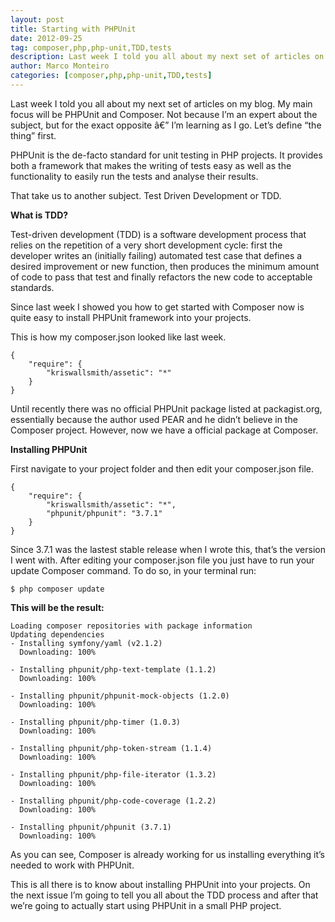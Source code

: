 ```yaml
---
layout: post
title: Starting with PHPUnit
date: 2012-09-25
tag: composer,php,php-unit,TDD,tests
description: Last week I told you all about my next set of articles on my blog My main focus will be PHPUnit and Composer
author: Marco Monteiro
categories: [composer,php,php-unit,TDD,tests]
---
```


Last week I told you all about my next set of articles on my blog. My main focus will be PHPUnit and Composer. Not because I’m an expert about the subject, but for the exact opposite â€” I’m learning as I go.
Let’s define “the thing” first.

PHPUnit is the de-facto standard for unit testing in PHP projects. It provides both a framework that makes the writing of tests easy as well as the functionality to easily run the tests and analyse their results.

That take us to another subject. Test Driven Development or TDD.
<!--more-->

**What is TDD?**

Test-driven development (TDD) is a software development process that relies on the repetition of a very short development cycle: first the developer writes an (initially failing) automated test case that defines a desired improvement or new function, then produces the minimum amount of code to pass that test and finally refactors the new code to acceptable standards.

Since last week I showed you how to get started with Composer now is quite easy to install PHPUnit framework into your projects.

This is how my composer.json looked like last week.

	{
    	"require": {
        	"kriswallsmith/assetic": "*"
    	}
	}

Until recently there was no official PHPUnit package listed at packagist.org, essentially because the author used PEAR and he didn’t believe in the Composer project. However, now we have a official package at Composer.

**Installing PHPUnit**

First navigate to your project folder and then edit your composer.json file.

	{
		"require": {
			"kriswallsmith/assetic": "*",
			"phpunit/phpunit": "3.7.1"
		}
  	}

Since 3.7.1 was the lastest stable release when I wrote this, that’s the version I went with. After editing your composer.json file you just have to run your update Composer command. To do so, in your terminal run:

	$ php composer update

**This will be the result:**

  	Loading composer repositories with package information
  	Updating dependencies
	- Installing symfony/yaml (v2.1.2)
	  Downloading: 100%

	- Installing phpunit/php-text-template (1.1.2)
	  Downloading: 100%

	- Installing phpunit/phpunit-mock-objects (1.2.0)
	  Downloading: 100%

	- Installing phpunit/php-timer (1.0.3)
	  Downloading: 100%

	- Installing phpunit/php-token-stream (1.1.4)
	  Downloading: 100%

	- Installing phpunit/php-file-iterator (1.3.2)
	  Downloading: 100%

	- Installing phpunit/php-code-coverage (1.2.2)
	  Downloading: 100%

	- Installing phpunit/phpunit (3.7.1)
	  Downloading: 100%

As you can see, Composer is already working for us installing everything it’s needed to work with PHPUnit.

This is all there is to know about installing PHPUnit into your projects. On the next issue I’m going to tell you all about the TDD process and after that we’re going to actually start using PHPUnit in a small PHP project.